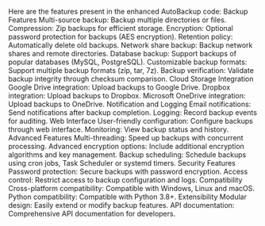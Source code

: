 
Here are the features present in the enhanced AutoBackup code:
Backup Features
Multi-source backup: Backup multiple directories or files.
Compression: Zip backups for efficient storage.
Encryption: Optional password protection for backups (AES encryption).
Retention policy: Automatically delete old backups.
Network share backup: Backup network shares and remote directories.
Database backup: Support backups of popular databases (MySQL, PostgreSQL).
Customizable backup formats: Support multiple backup formats (zip, tar, 7z).
Backup verification: Validate backup integrity through checksum comparison.
Cloud Storage Integration
Google Drive integration: Upload backups to Google Drive.
Dropbox integration: Upload backups to Dropbox.
Microsoft OneDrive integration: Upload backups to OneDrive.
Notification and Logging
Email notifications: Send notifications after backup completion.
Logging: Record backup events for auditing.
Web Interface
User-friendly configuration: Configure backups through web interface.
Monitoring: View backup status and history.
Advanced Features
Multi-threading: Speed up backups with concurrent processing.
Advanced encryption options: Include additional encryption algorithms and key management.
Backup scheduling: Schedule backups using cron jobs, Task Scheduler or systemd timers.
Security Features
Password protection: Secure backups with password encryption.
Access control: Restrict access to backup configuration and logs.
Compatibility
Cross-platform compatibility: Compatible with Windows, Linux and macOS.
Python compatibility: Compatible with Python 3.8+.
Extensibility
Modular design: Easily extend or modify backup features.
API documentation: Comprehensive API documentation for developers.

